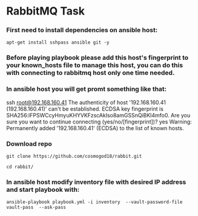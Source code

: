 #  RabbitMQ Task


### First need to install dependencies on ansible host:

    apt-get install sshpass ansible git -y 
    
### Before playing playbook please add this host's fingerprint to your known_hosts file to manage this host, you can do this with connecting to rabbitmq host only one time needed.
### In ansible host you will get promt something like that:
    
ssh root@192.168.160.41
The authenticity of host '192.168.160.41 (192.168.160.41)' can't be established.
ECDSA key fingerprint is SHA256:lFPSWCcyHmyuKHYVKFzscAkIso8amGSSnQiBKl4mfo0.
Are you sure you want to continue connecting (yes/no/[fingerprint])? yes
Warning: Permanently added '192.168.160.41' (ECDSA) to the list of known hosts.

### Download repo 

    git clone https://github.com/cosmogod18/rabbit.git
    
    cd rabbit/
    

### In ansible host modify inventory file with desired IP address and start playbook with:
    
    ansible-playbook playbook.yml -i inventory  --vault-password-file vault-pass  --ask-pass


